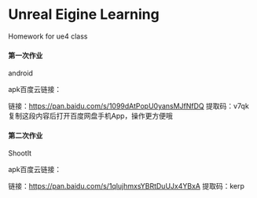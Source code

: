 # Unreal Eigine Learning
 Homework for ue4 class

#### 第一次作业

android

apk百度云链接：

链接：https://pan.baidu.com/s/1099dAtPopU0yansMJfNfDQ 
提取码：v7qk 
复制这段内容后打开百度网盘手机App，操作更方便哦

#### 第二次作业

ShootIt

apk百度云链接：

链接：https://pan.baidu.com/s/1qlujhmxsYBRtDuUJx4YBxA 
提取码：kerp 